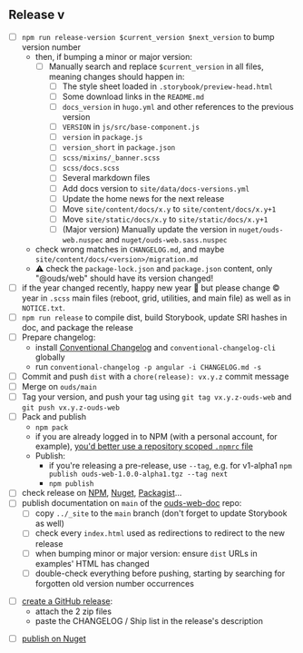 ## Release v

- [ ] `npm run release-version $current_version $next_version` to bump version number
  - then, if bumping a minor or major version:
    - [ ] Manually search and replace `$current_version` in all files, meaning changes should happen in:
      - [ ] The style sheet loaded in `.storybook/preview-head.html`
      - [ ] Some download links in the `README.md`
      - [ ] `docs_version` in `hugo.yml` and other references to the previous version
      - [ ] `VERSION` in `js/src/base-component.js`
      - [ ] `version` in `package.js`
      - [ ] `version_short` in `package.json`
      - [ ] `scss/mixins/_banner.scss`
      - [ ] `scss/docs.scss`
      - [ ] Several markdown files
      - [ ] Add docs version to `site/data/docs-versions.yml`
      - [ ] Update the home news for the next release
      - [ ] Move `site/content/docs/x.y` to `site/content/docs/x.y+1`
      - [ ] Move `site/static/docs/x.y` to `site/static/docs/x.y+1`
      - [ ] (Major version) Manually update the version in `nuget/ouds-web.nuspec` and `nuget/ouds-web.sass.nuspec`
  - check wrong matches in `CHANGELOG.md`, and maybe `site/content/docs/<version>/migration.md`
  - :warning: check the `package-lock.json` and `package.json` content, only "@ouds/web" should have its version changed!
- [ ] if the year changed recently, happy new year :tada: but please change © year in `.scss` main files (reboot, grid, utilities, and main file) as well as in `NOTICE.txt`.
- [ ] `npm run release` to compile dist, build Storybook, update SRI hashes in doc, and package the release
- [ ] Prepare changelog:
  - install [Conventional Changelog](https://github.com/conventional-changelog/conventional-changelog) and `conventional-changelog-cli` globally
  - run `conventional-changelog -p angular -i CHANGELOG.md -s`
- [ ] Commit and push `dist` with a `chore(release): vx.y.z` commit message
- [ ] Merge on `ouds/main`
- [ ] Tag your version, and push your tag using `git tag vx.y.z-ouds-web` and `git push vx.y.z-ouds-web`
- [ ] Pack and publish
  - `npm pack`
  - if you are already logged in to NPM (with a personal account, for example), [you'd better use a repository scoped `.npmrc` file](https://stackoverflow.com/questions/30114166/how-to-have-multiple-npm-users-set-up-locally)
  - Publish:
    - if you're releasing a pre-release, use `--tag`, e.g. for v1-alpha1 `npm publish ouds-web-1.0.0-alpha1.tgz --tag next`
    - `npm publish`
    <!-- When there is several branches to maintain
    - (v4 only) `npm publish --tag v4.x.y` (if you forgot and v4 becomes the latest version on NPM, you can run `npm dist-tag add boosted@5.x.y latest` to fix it) -->
- [ ] check release on [NPM](https://www.npmjs.com/package/@ouds/web), [Nuget](https://www.nuget.org/packages/@ouds/web/), [Packagist](https://packagist.org/packages/orange-opensource/orange-boosted-bootstrap)…
- [ ] publish documentation on `main` of the [ouds-web-doc](https://github.com/Orange-OpenSource/ouds-web-doc) repo:
  - [ ] copy `../_site` to the `main` branch (don't forget to update Storybook as well)
  - [ ] check every `index.html` used as redirections to redirect to the new release
  - [ ] when bumping minor or major version: ensure `dist` URLs in examples' HTML has changed
  - [ ] double-check everything before pushing, starting by searching for forgotten old version number occurrences
<!-- When there is a v1 released
- [ ] make an announcement in [GitHub Discussions](https://github.com/Orange-OpenSource/Orange-Boosted-Bootstrap/discussions/categories/announcements) (+ pin the new GH Discussion) -->
- [ ] [create a GitHub release](https://github.com/Orange-OpenSource/Orange-Boosted-Bootstrap/releases/new):
  - attach the 2 zip files
  - paste the CHANGELOG / Ship list in the release's description
<!-- When there is a v1 released
- [ ] make an announcement on internal communication channels :tada: -->
- [ ] [publish on Nuget](https://github.com/Orange-OpenSource/Orange-Boosted-Bootstrap/wiki/Generate-NuGet-packages)
